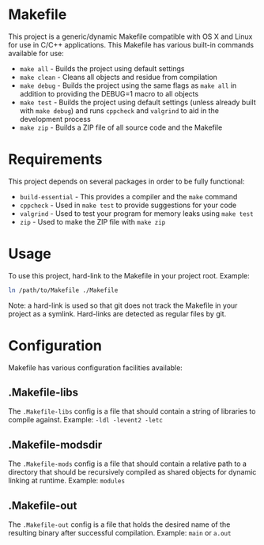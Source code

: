 Makefile
========

This project is a generic/dynamic Makefile compatible with OS X and Linux for
use in C/C++ applications.  This Makefile has various built-in commands
available for use:

* `make all` - Builds the project using default settings
* `make clean` - Cleans all objects and residue from compilation
* `make debug` - Builds the project using the same flags as `make all` in
addition to providing the DEBUG=1 macro to all objects
* `make test` - Builds the project using default settings (unless already built
with `make debug`) and runs `cppcheck` and `valgrind` to aid in the development
process
* `make zip` - Builds a ZIP file of all source code and the Makefile

Requirements
============

This project depends on several packages in order to be fully functional:

* `build-essential` - This provides a compiler and the `make` command
* `cppcheck` - Used in `make test` to provide suggestions for your code
* `valgrind` - Used to test your program for memory leaks using `make test`
* `zip` - Used to make the ZIP file with `make zip`

Usage
=====

To use this project, hard-link to the Makefile in your project root.  Example:

```bash
ln /path/to/Makefile ./Makefile
```

Note:  a hard-link is used so that git does not track the Makefile in your
project as a symlink.  Hard-links are detected as regular files by git.

Configuration
=============

Makefile has various configuration facilities available:

## .Makefile-libs

The `.Makefile-libs` config is a file that should contain a string of libraries
to compile against.  Example:  `-ldl -levent2 -letc`

## .Makefile-modsdir

The `.Makefile-mods` config is a file that should contain a relative path to a
directory that should be recursively compiled as shared objects for dynamic
linking at runtime.  Example:  `modules`

## .Makefile-out

The `.Makefile-out` config is a file that holds the desired name of the
resulting binary after successful compilation.  Example:  `main` or `a.out`
